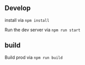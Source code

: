 ## Develop

install via `npm install`

Run the dev server via `npm run start`

## build

Build prod via `npm run build`
